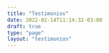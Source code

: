 ```yaml
---
title: "Testimonios"
date: 2022-02-14T11:14:32-03:00
draft: true
type: "page"
layout: "testimonios"
---
```

